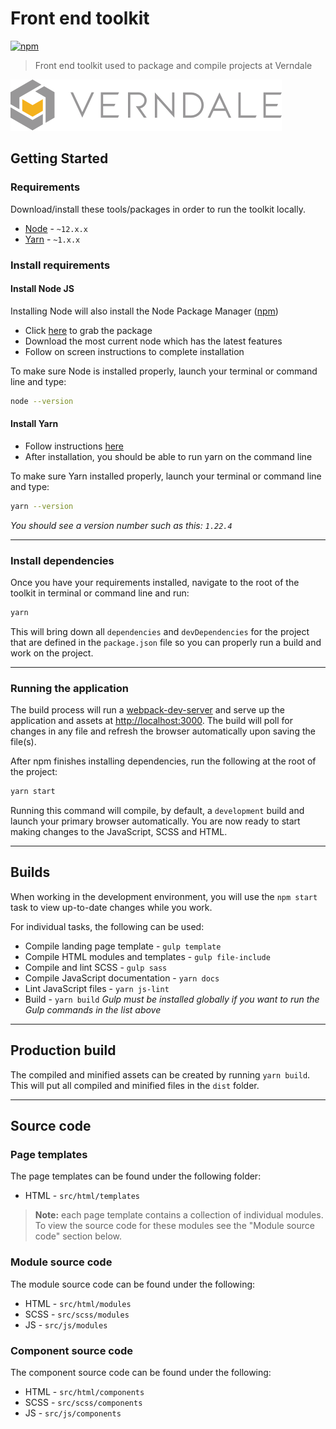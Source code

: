 # Front end toolkit

[![npm][npm-image]]()

> Front end toolkit used to package and compile projects at Verndale

![Verndale | verndale.com](src/images/logo-verndale.png "Verndale")

## Getting Started

### Requirements

Download/install these tools/packages in order to run the toolkit locally.

- [Node][node-url] - `~12.x.x`
- [Yarn][yarn-url] - `~1.x.x`

### Install requirements

#### Install Node JS

Installing Node will also install the Node Package Manager ([npm][npm-url])

- Click [here][node-url] to grab the package
- Download the most current node which has the latest features
- Follow on screen instructions to complete installation

To make sure Node is installed properly, launch your terminal or command line and type:

```sh
node --version
```

#### Install Yarn

- Follow instructions [here][yarn-url]
- After installation, you should be able to run yarn on the command line

To make sure Yarn installed properly, launch your terminal or command line and type:

```sh
yarn --version
```

_You should see a version number such as this: `1.22.4`_

---

### Install dependencies

Once you have your requirements installed, navigate to the root of the toolkit in terminal or command line and run:

```sh
yarn
```

This will bring down all `dependencies` and `devDependencies` for the project that are defined in the `package.json` file so you can properly run a build and work on the project.

---

### Running the application

The build process will run a [webpack-dev-server](https://www.npmjs.com/package/webpack-dev-server) and serve up the application and assets at [http://localhost:3000](http://localhost:3000). The build will poll for changes in any file and refresh the browser automatically upon saving the file(s).

After npm finishes installing dependencies, run the following at the root of the project:

```sh
yarn start
```

Running this command will compile, by default, a `development` build and launch your primary browser automatically. You are now ready to start making changes to the JavaScript, SCSS and HTML.

---

## Builds

When working in the development environment, you will use the `npm start` task to view up-to-date changes while you work.

For individual tasks, the following can be used:

- Compile landing page template - `gulp template`
- Compile HTML modules and templates - `gulp file-include`
- Compile and lint SCSS - `gulp sass`
- Compile JavaScript documentation - `yarn docs`
- Lint JavaScript files - `yarn js-lint`
- Build - `yarn build`
  _Gulp must be installed globally if you want to run the Gulp commands in the list above_

---

## Production build

The compiled and minified assets can be created by running `yarn build`. This will put all compiled and minified
files in the `dist` folder.

---

## Source code

### Page templates

The page templates can be found under the following folder:

- HTML - `src/html/templates`

> **Note:** each page template contains a collection of individual modules.
> To view the source code for these modules see the "Module source code" section below.

### Module source code

The module source code can be found under the following:

- HTML - `src/html/modules`
- SCSS - `src/scss/modules`
- JS - `src/js/modules`

### Component source code

The component source code can be found under the following:

- HTML - `src/html/components`
- SCSS - `src/scss/components`
- JS - `src/js/components`

[node-url]: https://nodejs.org/en/
[yarn-url]: https://classic.yarnpkg.com/en/docs/install/#mac-stable
[npm-url]: https://www.npmjs.com/
[verndale-logo]: src/images/logo-verndale.png?raw=true "Verndale"
[npm-image]: https://img.shields.io/npm/v/npm.svg
